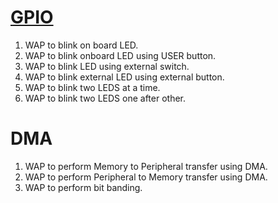 # [GPIO](CDAC-PG-DESD/Microcontroller_Programming_/&_Interfacing/GPIO)
  1. WAP to blink on board LED.
  2. WAP to blink onboard LED using USER button.
  3. WAP to blink LED using external switch.
  4. WAP to blink external LED using external button.
  5. WAP to blink two LEDS at a time.
  6. WAP to blink two LEDS one after other.
# DMA
  1. WAP to perform Memory to Peripheral transfer using DMA.<br>
  2. WAP to perform Peripheral to Memory transfer using DMA.<br>
  3. WAP to perform bit banding.<br>
 
